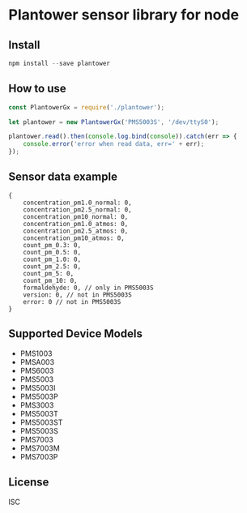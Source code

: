 # Plantower sensor library for node

## Install

```javascript
npm install --save plantower
```

## How to use

```javascript
const PlantowerGx = require('./plantower');

let plantower = new PlantowerGx('PMS5003S', '/dev/ttyS0');

plantower.read().then(console.log.bind(console)).catch(err => {
    console.error('error when read data, err=' + err);
});
```

## Sensor data example

```
{
    concentration_pm1.0_normal: 0,
    concentration_pm2.5_normal: 0,
    concentration_pm10_normal: 0,
    concentration_pm1.0_atmos: 0,
    concentration_pm2.5_atmos: 0,
    concentration_pm10_atmos: 0,
    count_pm_0.3: 0,
    count_pm_0.5: 0,
    count_pm_1.0: 0,
    count_pm_2.5: 0,
    count_pm_5: 0,
    count_pm_10: 0,
    formaldehyde: 0, // only in PMS5003S
    version: 0, // not in PMS5003S
    error: 0 // not in PMS5003S
}
```

## Supported Device Models

* PMS1003
* PMSA003
* PMS6003
* PMS5003
* PMS5003I
* PMS5003P
* PMS3003
* PMS5003T
* PMS5003ST
* PMS5003S
* PMS7003
* PMS7003M
* PMS7003P

## License

ISC
